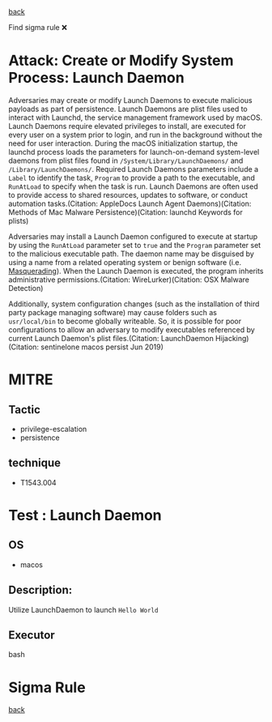 
[back](../index.md)

Find sigma rule :x: 

# Attack: Create or Modify System Process: Launch Daemon 

Adversaries may create or modify Launch Daemons to execute malicious payloads as part of persistence. Launch Daemons are plist files used to interact with Launchd, the service management framework used by macOS. Launch Daemons require elevated privileges to install, are executed for every user on a system prior to login, and run in the background without the need for user interaction. During the macOS initialization startup, the launchd process loads the parameters for launch-on-demand system-level daemons from plist files found in <code>/System/Library/LaunchDaemons/</code> and <code>/Library/LaunchDaemons/</code>. Required Launch Daemons parameters include a <code>Label</code> to identify the task, <code>Program</code> to provide a path to the executable, and <code>RunAtLoad</code> to specify when the task is run. Launch Daemons are often used to provide access to shared resources, updates to software, or conduct automation tasks.(Citation: AppleDocs Launch Agent Daemons)(Citation: Methods of Mac Malware Persistence)(Citation: launchd Keywords for plists)

Adversaries may install a Launch Daemon configured to execute at startup by using the <code>RunAtLoad</code> parameter set to <code>true</code> and the <code>Program</code> parameter set to the malicious executable path. The daemon name may be disguised by using a name from a related operating system or benign software (i.e. [Masquerading](https://attack.mitre.org/techniques/T1036)). When the Launch Daemon is executed, the program inherits administrative permissions.(Citation: WireLurker)(Citation: OSX Malware Detection)

Additionally, system configuration changes (such as the installation of third party package managing software) may cause folders such as <code>usr/local/bin</code> to become globally writeable. So, it is possible for poor configurations to allow an adversary to modify executables referenced by current Launch Daemon's plist files.(Citation: LaunchDaemon Hijacking)(Citation: sentinelone macos persist Jun 2019)

# MITRE
## Tactic
  - privilege-escalation
  - persistence


## technique
  - T1543.004


# Test : Launch Daemon
## OS
  - macos


## Description:
Utilize LaunchDaemon to launch `Hello World`


## Executor
bash

# Sigma Rule


[back](../index.md)
